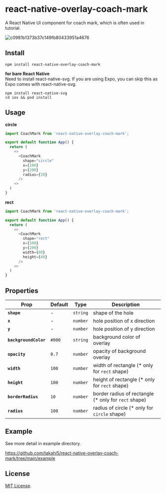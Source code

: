 # react-native-overlay-coach-mark

A React Native UI component for coach mark, which is often used in tutorial.

![c0981b1373b37c149fb80433951a4676](https://user-images.githubusercontent.com/7026785/95631049-ef9be480-0abd-11eb-9fc1-e1a9f2df98ad.gif)

## Install

```
npm install react-native-overlay-coach-mark
```

**for bare React Native**  
Need to install react-native-svg. If you are using Expo, you can skip this as Expo comes with react-native-svg.

```
npm install react-native-svg
cd ios && pod install
```

## Usage

**circle**

```js
import CoachMark from 'react-native-overlay-coach-mark';

export default function App() {
  return (
    <>
      <CoachMark
        shape="circle"
        x={100}
        y={200}
        radius={30}
      />
    <>
  )
}
```

**rect**

```js
import CoachMark from 'react-native-overlay-coach-mark';

export default function App() {
  return (
    <>
      <CoachMark
        shape="rect"
        x={100}
        y={200}
        width={80}
        height={40}
      />
    <>
  )
}
```

## Properties

| Prop                  | Default | Type     | Description                                           |
| --------------------- | ------- | -------- | ----------------------------------------------------- |
| **`shape`**           | -       | `string` | shape of the hole                                     |
| **`x`**               | -       | `number` | hole position of x direction                          |
| **`y`**               | -       | `number` | hole position of y direction                          |
| **`backgroundColor`** | `#000`  | `string` | background color of overlay                           |
| **`opacity`**         | `0.7`   | `number` | opacity of background overlay                         |
| **`width`**           | `100`   | `number` | width of rectangle (\* only for `rect` shape)         |
| **`height`**          | `100`   | `number` | height of rectangle (\* only for `rect` shape)        |
| **`borderRadius`**    | `10`    | `number` | border radius of rectangle (\* only for `rect` shape) |
| **`radius`**          | `100`   | `number` | radius of circle (\* only for `circle` shape)         |

## Example

See more detail in example directory.

https://github.com/takahi5/react-native-overlay-coach-mark/tree/main/example

## License

[MIT License](http://opensource.org/licenses/mit-license.html).
